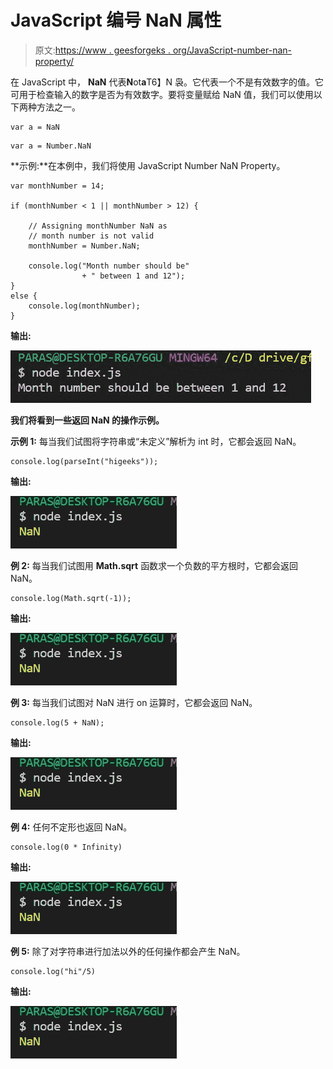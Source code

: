 # JavaScript 编号 NaN 属性

> 原文:[https://www . geesforgeks . org/JavaScript-number-nan-property/](https://www.geeksforgeeks.org/javascript-number-nan-property/)

在 JavaScript 中， **NaN** 代表**N**ot**a**T6】N 袅。它代表一个不是有效数字的值。它可用于检查输入的数字是否为有效数字。要将变量赋给 NaN 值，我们可以使用以下两种方法之一。

```
var a = NaN
```

```
var a = Number.NaN
```

**示例:**在本例中，我们将使用 JavaScript Number NaN Property。

```
var monthNumber = 14;

if (monthNumber < 1 || monthNumber > 12) {

    // Assigning monthNumber NaN as 
    // month number is not valid
    monthNumber = Number.NaN;

    console.log("Month number should be"
                + " between 1 and 12");
}
else {
    console.log(monthNumber);
}
```

**输出:**

![](img/09e2c146caa79888f45c7d6f84eac586.png)

**我们将看到一些返回 NaN 的操作示例。**

**示例 1:** 每当我们试图将字符串或“未定义”解析为 int 时，它都会返回 NaN。

```
console.log(parseInt("higeeks"));
```

**输出:**

![](img/69212745ba35c3c7f6270a15d8ea06d2.png)

**例 2:** 每当我们试图用 **Math.sqrt** 函数求一个负数的平方根时，它都会返回 NaN。

```
console.log(Math.sqrt(-1));
```

**输出:**

![](img/69212745ba35c3c7f6270a15d8ea06d2.png)

**例 3:** 每当我们试图对 NaN 进行 on 运算时，它都会返回 NaN。

```
console.log(5 + NaN);
```

**输出:**

![](img/69212745ba35c3c7f6270a15d8ea06d2.png)

**例 4:** 任何不定形也返回 NaN。

```
console.log(0 * Infinity)
```

**输出:**

![](img/69212745ba35c3c7f6270a15d8ea06d2.png)

**例 5:** 除了对字符串进行加法以外的任何操作都会产生 NaN。

```
console.log("hi"/5)
```

**输出:**

![](img/69212745ba35c3c7f6270a15d8ea06d2.png)